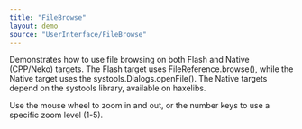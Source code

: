 ```yaml
---
title: "FileBrowse"
layout: demo
source: "UserInterface/FileBrowse"
---
```


Demonstrates how to use file browsing on both Flash and Native (CPP/Neko) targets. The Flash target uses FileReference.browse(), while the Native target uses the systools.Dialogs.openFile(). The Native targets depend on the systools library, available on haxelibs.

Use the mouse wheel to zoom in and out, or the number keys to use a specific zoom level (1-5).
